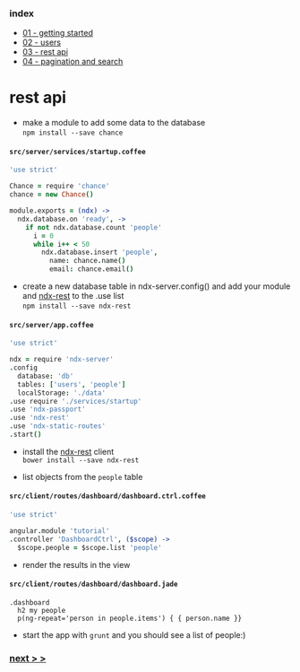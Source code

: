 ### index
- [01 - getting started](https://ndxbxrme.github.io/ndx-framework/docs/tutorial/01_getting_started.html)
- [02 - users](https://ndxbxrme.github.io/ndx-framework/docs/tutorial/02_users.html)
- [03 - rest api](https://ndxbxrme.github.io/ndx-framework/docs/tutorial/03_rest_api.html)
- [04 - pagination and search](https://ndxbxrme.github.io/ndx-framework/docs/tutorial/04_paging_and_searching.html)

# rest api
- make a module to add some data to the database  
`npm install --save chance`  

#### `src/server/services/startup.coffee`  

```coffeescript
'use strict'

Chance = require 'chance'
chance = new Chance()

module.exports = (ndx) ->
  ndx.database.on 'ready', ->
    if not ndx.database.count 'people'
      i = 0
      while i++ < 50
        ndx.database.insert 'people', 
          name: chance.name()
          email: chance.email()
```  
- create a new database table in ndx-server.config() and add your module and [ndx-rest](https://github.com/ndxbxrme/ndx-rest) to the .use list  
`npm install --save ndx-rest`  

#### `src/server/app.coffee`  

```coffeescript
'use strict'

ndx = require 'ndx-server'
.config
  database: 'db'
  tables: ['users', 'people']
  localStorage: './data'
.use require './services/startup'
.use 'ndx-passport'
.use 'ndx-rest'
.use 'ndx-static-routes'
.start()
```

- install the [ndx-rest](https://github.com/ndxbxrme/ndx-rest-client) client  
`bower install --save ndx-rest`  

- list objects from the `people` table  

#### `src/client/routes/dashboard/dashboard.ctrl.coffee`

```coffeescript
'use strict'

angular.module 'tutorial'
.controller 'DashboardCtrl', ($scope) ->
  $scope.people = $scope.list 'people'
```  

- render the results in the view  

#### `src/client/routes/dashboard/dashboard.jade`  

```jade
.dashboard 
  h2 my people
  p(ng-repeat='person in people.items') { { person.name }}
```

- start the app with `grunt` and you should see a list of people:)


### [next > >](https://ndxbxrme.github.io/ndx-framework/docs/tutorial/04_paging_and_searching.html)
